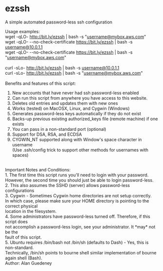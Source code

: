 # ezssh
A simple automated password-less ssh configuration

Usage examples:<br>
wget -qLO- http://bit.ly/ezssh | bash -s "<username@mybox.aws.com>"<br>
wget -qLO- --no-check-certificate https://bit.ly/ezssh | bash -s username@10.0.1.1<br>
wget -qLO- --no-check-certificate https://bit.ly/ezssh | bash -s "<username@mybox.aws.com>"<br>
<br>
curl -sLo- http://bit.ly/ezssh | bash -s username@10.0.1.1<br>
curl -sLo- http://bit.ly/ezssh | bash -s "<username@mybox.aws.com>"<br>
<br>
Benefits and features of this script:<br>
 1. New accounts that have never had ssh password-less enabled<br>
 2. Can run this script from anywhere you have access to this website.<br>
 3. Deletes old entries and updates them with new ones<br>
 4. Works (tested) on MacOSX, Linux, and Cygwin (Windows)<br>
 5. Generates password-less keys automatically if they do not exist<br>
 6. Backs-up previous existing authorized_keys file (remote machine) if one exists<br>
 7. You can pass in a non-standard port (optional)<br>
 8. Support for DSA, RSA, and ECDSA<br>
 9. CYGWIN_NT supported along with Window's space character in username<br>
    (Use .ssh/config trick to support other methods for usernames with spaces)<br>
<br>
Important Notes and Conditions:<br>
 1.  The first time this script runs you'll need to login with your password.<br>
     However, the second time you should just be able to login password-less.<br>
 2.  This also assumes the SSHD (server) allows password-less configurations<br>
 3.  Cygwin - Sometimes Cygwin home directories are not setup correctly.<br>
     In which case, please make sure your HOME directory is pointing to the correct physical<br>
     location in the filesystem.<br>
 4.  Some administrators have password-less turned off. Therefore, if this script does<br>
     not accomplish a password-less login, see your administrator. It *may* not be the<br>
     fault of this script.<br>
 5.  Ubuntu requires /bin/bash not /bin/sh (defaults to Dash) - Yes, this is non-standard.<br>
     Technically, /bin/sh points to bourne shell similar implementation of bourne again shell (Bash).<br>
Author: Alan Guedeney<br>
